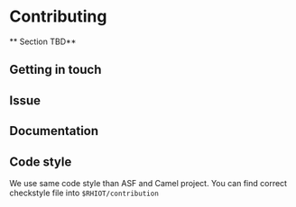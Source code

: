 # Contributing

** Section TBD**

## Getting in touch

## Issue

## Documentation

## Code style

We use same code style than ASF and Camel project.
You can find correct checkstyle file into `$RHIOT/contribution`

